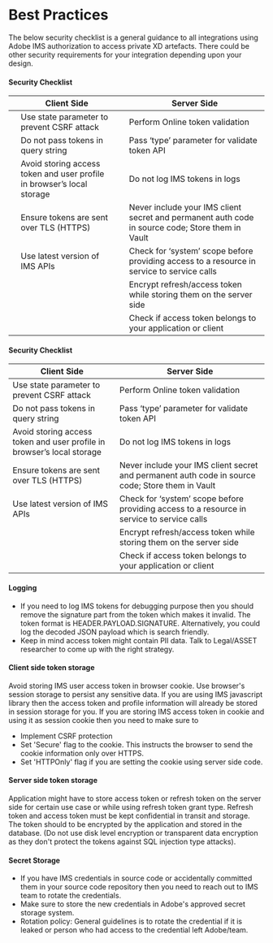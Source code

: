 # Best Practices

The below security checklist is a general guidance to all integrations using Adobe IMS authorization to access private XD artefacts. There could be other security requirements for your integration depending upon your design.  

#### Security Checklist


|   | Client Side                                                            |   | Server Side |
| - | ---------------------------------------------------------------------- | - | ------------------------------------------------------------------------------------------------ |
|   | Use state parameter to prevent CSRF attack                             |   | Perform Online token validation                                                                  |
|   | Do not pass tokens in query string                                     |   | Pass ‘type’ parameter for validate token API                                                     |
|   | Avoid storing access token and user profile in browser’s local storage |   | Do not log IMS tokens in logs                                                                    |
|   | Ensure tokens are sent over TLS (HTTPS)                                |   | Never include your IMS client secret and permanent auth code in source code; Store them in Vault |
|   | Use latest version of IMS APIs                                         |   | Check for ‘system’ scope before providing access to a resource in service to service calls       |
|   |                                                                        |   | Encrypt refresh/access token while storing them on the server side                               |
|   |                                                                        |   | Check if access token belongs to your application or client                                      |


#### Security Checklist

| Client Side                                                            | Server Side |
| ---------------------------------------------------------------------- | ------------------------------------------------------------------------------------------------ |
| Use state parameter to prevent CSRF attack                             | Perform Online token validation                                                                  |
| Do not pass tokens in query string                                     | Pass ‘type’ parameter for validate token API                                                     |
| Avoid storing access token and user profile in browser’s local storage | Do not log IMS tokens in logs                                                                    |
| Ensure tokens are sent over TLS (HTTPS)                                | Never include your IMS client secret and permanent auth code in source code; Store them in Vault |
| Use latest version of IMS APIs                                         | Check for ‘system’ scope before providing access to a resource in service to service calls       |
|                                                                        | Encrypt refresh/access token while storing them on the server side                               |
|                                                                        | Check if access token belongs to your application or client                                      |


#### Logging

* If you need to log IMS tokens for debugging purpose then you should remove the signature part from the token which makes it invalid. The token format is HEADER.PAYLOAD.SIGNATURE.  Alternatively, you could log the decoded JSON payload which is search friendly.
* Keep in mind access token might contain PII data. Talk to Legal/ASSET researcher to come up with the right strategy. 


#### Client side token storage

Avoid storing IMS user access token in browser cookie. Use browser's session storage to persist any sensitive data. If you are using IMS javascript library then the access token and profile information will already be stored in session storage for you. 
If you are storing IMS access token in cookie and using it as session cookie then you need to make sure to
* Implement CSRF protection 
* Set 'Secure' flag to the cookie. This instructs the browser to send the cookie information only over HTTPS.
* Set 'HTTPOnly' flag if you are setting the cookie using server side code. 


#### Server side token storage

Application might have to store access token or refresh token on the server side for certain use case or while using refresh token grant type. Refresh token and access token must be kept confidential in transit and storage. The token should to be encrypted by the application and stored in the database. (Do not use disk level encryption or transparent data encryption as they don't protect the tokens against SQL injection type attacks). 


#### Secret Storage
* If you have IMS credentials in source code or accidentally committed them in your source code repository then you need to reach out to IMS team to rotate the credentials. 
* Make sure to store the new credentials in Adobe's approved secret storage system. 
* Rotation policy: General guidelines is to rotate the credential if it is leaked or person who had access to the credential left Adobe/team. 
